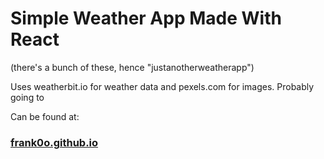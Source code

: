 # Simple Weather App Made With React
(there's a bunch of these, hence "justanotherweatherapp")

Uses weatherbit.io for weather data and pexels.com for images. Probably going to 

Can be found at:
### [frank0o.github.io](https://frank0o.github.io)
